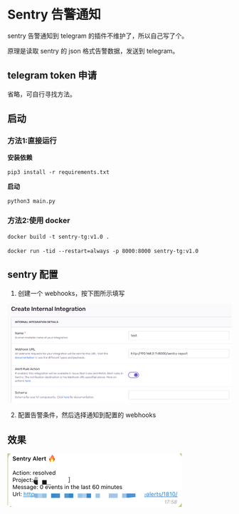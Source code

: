 # Sentry 告警通知
sentry 告警通知到 telegram 的插件不维护了，所以自己写了个。

原理是读取 sentry 的 json 格式告警数据，发送到 telegram。

## telegram token 申请
省略，可自行寻找方法。
## 启动
### 方法1:直接运行
**安装依赖**

`pip3 install -r requirements.txt`

**启动**

`python3 main.py`

### 方法2:使用 docker
```
docker build -t sentry-tg:v1.0 .

docker run -tid --restart=always -p 8000:8000 sentry-tg:v1.0
```

## sentry 配置

1. 创建一个 webhooks，按下图所示填写

![img_1.png](docs%2Fimages%2Fimg_1.png)

2. 配置告警条件，然后选择通知到配置的 webhooks 

## 效果
![img_4.png](docs%2Fimages%2Fimg_4.png)
